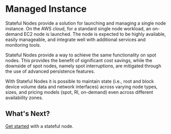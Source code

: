 # Managed Instance

Stateful Nodes provide a solution for launching and managing a single node instance. On the AWS cloud, for a standard single node workload, an on-demand EC2 node is launched. The node is expected to be highly available, easily manageable, and integrate well with additional services and monitoring tools.

Stateful Nodes provide a way to achieve the same functionality on spot nodes. This provides the benefit of significant cost savings, while the downside of spot nodes, namely spot interruptions, are mitigated through the use of advanced persistence features.

With Stateful Nodes it is possible to maintain state (i.e., root and block device volume data and network interfaces) across varying node types, sizes, and pricing models (spot, RI, on-demand) even across different availability zones.

## What's Next?

[Get started](managed-instance/getting-started/) with a stateful node.

